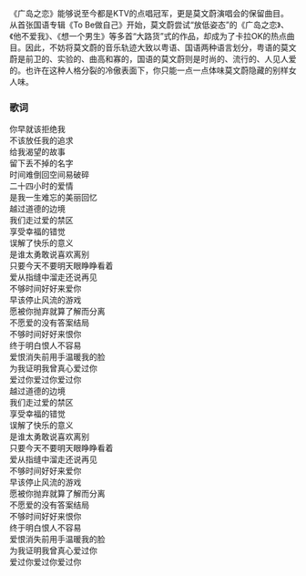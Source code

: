 

《广岛之恋》能够说至今都是KTV的点唱冠军，更是莫文蔚演唱会的保留曲目。从首张国语专辑《To
Be做自己》开始，莫文蔚尝试“放低姿态”的《广岛之恋》、《他不爱我》、《想一个男生》等多首“大路货”式的作品，却成为了卡拉OK的热点曲目。因此，不妨将莫文蔚的音乐轨迹大致以粤语、国语两种语言划分，粤语的莫文蔚是前卫的、实验的、曲高和寡的，国语的莫文蔚则是时尚的、流行的、人见人爱的。也许在这种人格分裂的冷傲表面下，你只能一点一点体味莫文蔚隐藏的别样女人味。

### 歌词

你早就该拒绝我  
不该放任我的追求  
给我渴望的故事  
留下丢不掉的名字  
时间难倒回空间易破碎  
二十四小时的爱情  
是我一生难忘的美丽回忆  
越过道德的边境  
我们走过爱的禁区  
享受幸福的错觉  
误解了快乐的意义  
是谁太勇敢说喜欢离别  
只要今天不要明天眼睁睁看着  
爱从指缝中溜走还说再见  
不够时间好好来爱你  
早该停止风流的游戏  
愿被你抛弃就算了解而分离  
不愿爱的没有答案结局  
不够时间好好来恨你  
终于明白恨人不容易  
爱恨消失前用手温暖我的脸  
为我证明我曾真心爱过你  
爱过你爱过你爱过你  
越过道德的边境  
我们走过爱的禁区  
享受幸福的错觉  
误解了快乐的意义  
是谁太勇敢说喜欢离别  
只要今天不要明天眼睁睁看着  
爱从指缝中溜走还说再见  
不够时间好好来爱你  
早该停止风流的游戏  
愿被你抛弃就算了解而分离  
不愿爱的没有答案结局  
不够时间好好来恨你  
终于明白恨人不容易  
爱恨消失前用手温暖我的脸  
为我证明我曾真心爱过你  
爱过你爱过你爱过你

